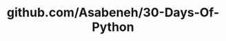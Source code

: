 ---
layout: post
title: github.com/Asabeneh/30-Days-Of-Python
categories: link
tags: [انگلیسی, برنامه‌نویسی]
---